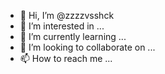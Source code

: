 - 👋 Hi, I’m @zzzzvsshck
- 👀 I’m interested in ...
- 🌱 I’m currently learning ...
- 💞️ I’m looking to collaborate on ...
- 📫 How to reach me ...

<!---
zzzzvsshck/zzzzvsshck is a ✨ special ✨ repository because its `README.md` (this file) appears on your GitHub profile.
You can click the Preview link to take a look at your changes.
--->
